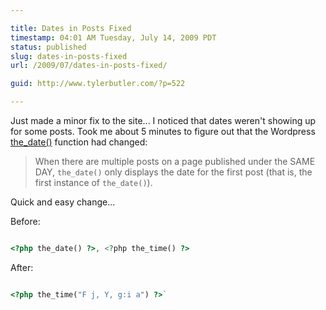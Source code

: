 ```yaml
---

title: Dates in Posts Fixed
timestamp: 04:01 AM Tuesday, July 14, 2009 PDT
status: published
slug: dates-in-posts-fixed
url: /2009/07/dates-in-posts-fixed/

guid: http://www.tylerbutler.com/?p=522

---
```


Just made a minor fix to the site... I noticed that dates weren't showing up for
some posts. Took me about 5 minutes to figure out that the Wordpress
[the_date()](http://codex.wordpress.org/Template_Tags/the_date) function had changed:

> When there are multiple posts on a page published under the SAME DAY,
`the_date()` only displays the date for the first post (that is, the first
instance of `the_date()`).

Quick and easy change...

Before: 

```php

<?php the_date() ?>, <?php the_time() ?>

```

After:

```php

<?php the_time("F j, Y, g:i a") ?>`

```
